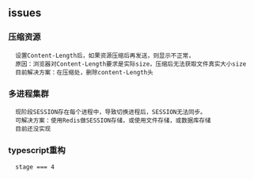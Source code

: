 ## issues

### 压缩资源
```
  设置Content-Length后，如果资源压缩后再发送，则显示不正常，
  原因：浏览器对Content-Length要求是实际size，压缩后无法获取文件真实大小size
  目前解决方案：在压缩处，删除content-Length头
```

### 多进程集群
```
  现阶段SESSION存在每个进程中，导致切换进程后，SESSION无法同步。
  可解决方案：使用Redis做SESSION存储，或使用文件存储，或数据库存储
  目前还没实现
```

### typescript重构
```
  stage === 4
```